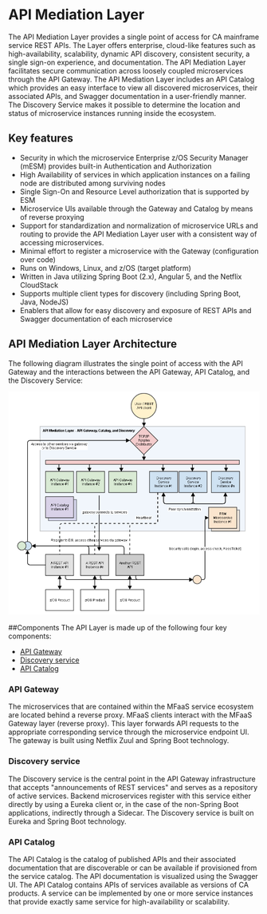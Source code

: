# API Mediation Layer

The API Mediation Layer provides a single point of access for CA mainframe service REST APIs. The Layer offers enterprise, cloud-like features such as high-availability, scalability, dynamic API discovery, consistent security, a single sign-on experience, and documentation. The API Mediation Layer facilitates secure communication across loosely coupled microservices through the API Gateway. The API Mediation Layer includes an API Catalog which provides an easy interface to view all discovered microservices, their associated APIs, and Swagger documentation in a user-friendly manner. The Discovery Service makes it possible to determine the location and status of microservice instances running inside the ecosystem.  

## Key features  
* Security in which the microservice Enterprise z/OS Security Manager (mESM) provides built-in Authentication and Authorization
* High Availability of services in which application instances on a failing node are distributed among surviving nodes
* Single Sign-On and Resource Level authorization that is supported by ESM
* Microservice UIs available through the Gateway and Catalog by means of reverse proxying
* Support for standardization and normalization of microservice URLs and routing to provide the API Mediation Layer user with a consistent way of accessing microservices.
* Minimal effort to register a microservice with the Gateway (configuration over code)
* Runs on Windows, Linux, and z/OS (target platform)
* Written in Java utilizing Spring Boot (2.x), Angular 5, and the Netflix CloudStack
* Supports multiple client types for discovery (including Spring Boot, Java, NodeJS)
* Enablers that allow for easy discovery and exposure of REST APIs and Swagger documentation of each microservice 

## API Mediation Layer Architecture 
The following diagram illustrates the single point of access with the API Gateway and the interactions between the API Gateway, API Catalog, and the Discovery Service:   

![API Mediation Layer Architecture diagram](diagrams/image2018-2-26%2014_53_46.png)

##Components
The API Layer is made up of the following four key components:

* [API Gateway](#api-gateway)
* [Discovery service](#discovery-service)
* [API Catalog](#api-catalog)

### API Gateway
The microservices that are contained within the MFaaS service ecosystem are located behind a reverse proxy. MFaaS clients interact with the MFaaS Gateway layer (reverse proxy). This layer forwards API requests to the appropriate corresponding service through the microservice endpoint UI. The gateway is built using Netflix Zuul and Spring Boot technology.

### Discovery service
The Discovery service is the central point in the API Gateway infrastructure that accepts "announcements of REST services" and serves as a repository of active services. Backend microservices register with this service either directly by using a Eureka client or, in the case of the non-Spring Boot applications, indirectly through a Sidecar. The Discovery service is built on Eureka and Spring Boot technology.

### API Catalog
The API Catalog is the catalog of published APIs and their associated documentation that are discoverable or can be available if provisioned from the service catalog. The API documentation is visualized using the Swagger UI. The API Catalog contains APIs of services available as versions of CA products. A service can be implemented by one or more service instances that provide exactly same service for high-availability or scalability. 



